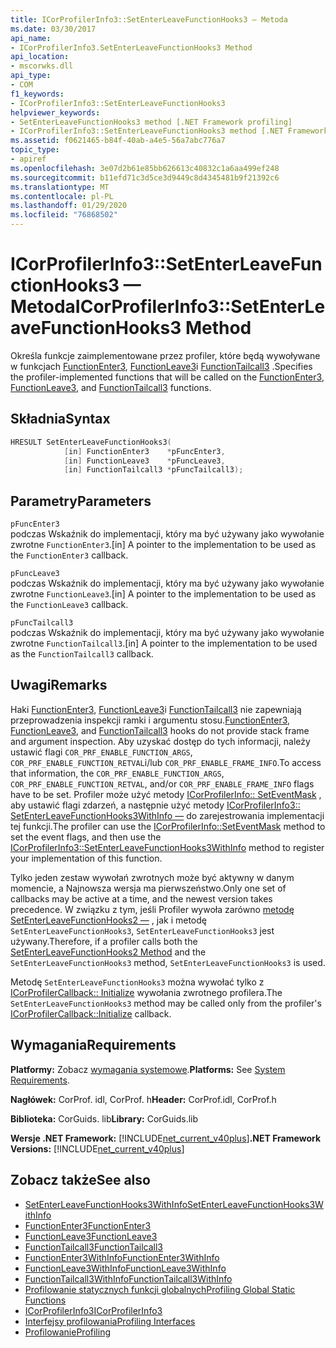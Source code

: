 ```yaml
---
title: ICorProfilerInfo3::SetEnterLeaveFunctionHooks3 — Metoda
ms.date: 03/30/2017
api_name:
- ICorProfilerInfo3.SetEnterLeaveFunctionHooks3 Method
api_location:
- mscorwks.dll
api_type:
- COM
f1_keywords:
- ICorProfilerInfo3::SetEnterLeaveFunctionHooks3
helpviewer_keywords:
- SetEnterLeaveFunctionHooks3 method [.NET Framework profiling]
- ICorProfilerInfo3::SetEnterLeaveFunctionHooks3 method [.NET Framework profiling]
ms.assetid: f0621465-b84f-40ab-a4e5-56a7abc776a7
topic_type:
- apiref
ms.openlocfilehash: 3e07d2b61e85bb626613c40832c1a6aa499ef248
ms.sourcegitcommit: b11efd71c3d5ce3d9449c8d4345481b9f21392c6
ms.translationtype: MT
ms.contentlocale: pl-PL
ms.lasthandoff: 01/29/2020
ms.locfileid: "76868502"
---
```

# <a name="icorprofilerinfo3setenterleavefunctionhooks3-method"></a><span data-ttu-id="78d88-102">ICorProfilerInfo3::SetEnterLeaveFunctionHooks3 — Metoda</span><span class="sxs-lookup"><span data-stu-id="78d88-102">ICorProfilerInfo3::SetEnterLeaveFunctionHooks3 Method</span></span>
<span data-ttu-id="78d88-103">Określa funkcje zaimplementowane przez profiler, które będą wywoływane w funkcjach [FunctionEnter3](functionenter3-function.md), [FunctionLeave3](functionleave3-function.md)i [FunctionTailcall3](functiontailcall3-function.md) .</span><span class="sxs-lookup"><span data-stu-id="78d88-103">Specifies the profiler-implemented functions that will be called on the [FunctionEnter3](functionenter3-function.md), [FunctionLeave3](functionleave3-function.md), and [FunctionTailcall3](functiontailcall3-function.md) functions.</span></span>  
  
## <a name="syntax"></a><span data-ttu-id="78d88-104">Składnia</span><span class="sxs-lookup"><span data-stu-id="78d88-104">Syntax</span></span>  
  
```cpp  
HRESULT SetEnterLeaveFunctionHooks3(  
            [in] FunctionEnter3    *pFuncEnter3,  
            [in] FunctionLeave3    *pFuncLeave3,  
            [in] FunctionTailcall3 *pFuncTailcall3);  
```  
  
## <a name="parameters"></a><span data-ttu-id="78d88-105">Parametry</span><span class="sxs-lookup"><span data-stu-id="78d88-105">Parameters</span></span>  
 `pFuncEnter3`  
 <span data-ttu-id="78d88-106">podczas Wskaźnik do implementacji, który ma być używany jako wywołanie zwrotne `FunctionEnter3`.</span><span class="sxs-lookup"><span data-stu-id="78d88-106">[in] A pointer to the implementation to be used as the `FunctionEnter3` callback.</span></span>  
  
 `pFuncLeave3`  
 <span data-ttu-id="78d88-107">podczas Wskaźnik do implementacji, który ma być używany jako wywołanie zwrotne `FunctionLeave3`.</span><span class="sxs-lookup"><span data-stu-id="78d88-107">[in] A pointer to the implementation to be used as the `FunctionLeave3` callback.</span></span>  
  
 `pFuncTailcall3`  
 <span data-ttu-id="78d88-108">podczas Wskaźnik do implementacji, który ma być używany jako wywołanie zwrotne `FunctionTailcall3`.</span><span class="sxs-lookup"><span data-stu-id="78d88-108">[in] A pointer to the implementation to be used as the `FunctionTailcall3` callback.</span></span>  
  
## <a name="remarks"></a><span data-ttu-id="78d88-109">Uwagi</span><span class="sxs-lookup"><span data-stu-id="78d88-109">Remarks</span></span>  
 <span data-ttu-id="78d88-110">Haki [FunctionEnter3](functionenter3-function.md), [FunctionLeave3](functionleave3-function.md)i [FunctionTailcall3](functiontailcall3-function.md) nie zapewniają przeprowadzenia inspekcji ramki i argumentu stosu.</span><span class="sxs-lookup"><span data-stu-id="78d88-110">[FunctionEnter3](functionenter3-function.md), [FunctionLeave3](functionleave3-function.md), and [FunctionTailcall3](functiontailcall3-function.md) hooks do not provide stack frame and argument inspection.</span></span> <span data-ttu-id="78d88-111">Aby uzyskać dostęp do tych informacji, należy ustawić flagi `COR_PRF_ENABLE_FUNCTION_ARGS`, `COR_PRF_ENABLE_FUNCTION_RETVAL`i/lub `COR_PRF_ENABLE_FRAME_INFO`.</span><span class="sxs-lookup"><span data-stu-id="78d88-111">To access that information, the `COR_PRF_ENABLE_FUNCTION_ARGS`, `COR_PRF_ENABLE_FUNCTION_RETVAL`, and/or  `COR_PRF_ENABLE_FRAME_INFO` flags have to be set.</span></span> <span data-ttu-id="78d88-112">Profiler może użyć metody [ICorProfilerInfo:: SetEventMask](icorprofilerinfo-seteventmask-method.md) , aby ustawić flagi zdarzeń, a następnie użyć metody [ICorProfilerInfo3:: SetEnterLeaveFunctionHooks3WithInfo —](icorprofilerinfo3-setenterleavefunctionhooks3withinfo-method.md) do zarejestrowania implementacji tej funkcji.</span><span class="sxs-lookup"><span data-stu-id="78d88-112">The profiler can use the [ICorProfilerInfo::SetEventMask](icorprofilerinfo-seteventmask-method.md) method to set the event flags, and then use the [ICorProfilerInfo3::SetEnterLeaveFunctionHooks3WithInfo](icorprofilerinfo3-setenterleavefunctionhooks3withinfo-method.md) method to register your implementation of this function.</span></span>  
  
 <span data-ttu-id="78d88-113">Tylko jeden zestaw wywołań zwrotnych może być aktywny w danym momencie, a Najnowsza wersja ma pierwszeństwo.</span><span class="sxs-lookup"><span data-stu-id="78d88-113">Only one set of callbacks may be active at a time, and the newest version takes precedence.</span></span> <span data-ttu-id="78d88-114">W związku z tym, jeśli Profiler wywoła zarówno [metodę SetEnterLeaveFunctionHooks2 —](icorprofilerinfo2-setenterleavefunctionhooks2-method.md) , jak i metodę `SetEnterLeaveFunctionHooks3`, `SetEnterLeaveFunctionHooks3` jest używany.</span><span class="sxs-lookup"><span data-stu-id="78d88-114">Therefore, if a profiler calls both the [SetEnterLeaveFunctionHooks2 Method](icorprofilerinfo2-setenterleavefunctionhooks2-method.md) and the `SetEnterLeaveFunctionHooks3` method, `SetEnterLeaveFunctionHooks3` is used.</span></span>  
  
 <span data-ttu-id="78d88-115">Metodę `SetEnterLeaveFunctionHooks3` można wywołać tylko z [ICorProfilerCallback:: Initialize](icorprofilercallback-initialize-method.md) wywołania zwrotnego profilera.</span><span class="sxs-lookup"><span data-stu-id="78d88-115">The `SetEnterLeaveFunctionHooks3` method may be called only from the profiler's [ICorProfilerCallback::Initialize](icorprofilercallback-initialize-method.md) callback.</span></span>  
  
## <a name="requirements"></a><span data-ttu-id="78d88-116">Wymagania</span><span class="sxs-lookup"><span data-stu-id="78d88-116">Requirements</span></span>  
 <span data-ttu-id="78d88-117">**Platformy:** Zobacz [wymagania systemowe](../../../../docs/framework/get-started/system-requirements.md).</span><span class="sxs-lookup"><span data-stu-id="78d88-117">**Platforms:** See [System Requirements](../../../../docs/framework/get-started/system-requirements.md).</span></span>  
  
 <span data-ttu-id="78d88-118">**Nagłówek:** CorProf. idl, CorProf. h</span><span class="sxs-lookup"><span data-stu-id="78d88-118">**Header:** CorProf.idl, CorProf.h</span></span>  
  
 <span data-ttu-id="78d88-119">**Biblioteka:** CorGuids. lib</span><span class="sxs-lookup"><span data-stu-id="78d88-119">**Library:** CorGuids.lib</span></span>  
  
 <span data-ttu-id="78d88-120">**Wersje .NET Framework:** [!INCLUDE[net_current_v40plus](../../../../includes/net-current-v40plus-md.md)]</span><span class="sxs-lookup"><span data-stu-id="78d88-120">**.NET Framework Versions:** [!INCLUDE[net_current_v40plus](../../../../includes/net-current-v40plus-md.md)]</span></span>  
  
## <a name="see-also"></a><span data-ttu-id="78d88-121">Zobacz także</span><span class="sxs-lookup"><span data-stu-id="78d88-121">See also</span></span>

- [<span data-ttu-id="78d88-122">SetEnterLeaveFunctionHooks3WithInfo</span><span class="sxs-lookup"><span data-stu-id="78d88-122">SetEnterLeaveFunctionHooks3WithInfo</span></span>](icorprofilerinfo3-setenterleavefunctionhooks3withinfo-method.md)
- [<span data-ttu-id="78d88-123">FunctionEnter3</span><span class="sxs-lookup"><span data-stu-id="78d88-123">FunctionEnter3</span></span>](functionenter3-function.md)
- [<span data-ttu-id="78d88-124">FunctionLeave3</span><span class="sxs-lookup"><span data-stu-id="78d88-124">FunctionLeave3</span></span>](functionleave3-function.md)
- [<span data-ttu-id="78d88-125">FunctionTailcall3</span><span class="sxs-lookup"><span data-stu-id="78d88-125">FunctionTailcall3</span></span>](functiontailcall3-function.md)
- [<span data-ttu-id="78d88-126">FunctionEnter3WithInfo</span><span class="sxs-lookup"><span data-stu-id="78d88-126">FunctionEnter3WithInfo</span></span>](functionenter3withinfo-function.md)
- [<span data-ttu-id="78d88-127">FunctionLeave3WithInfo</span><span class="sxs-lookup"><span data-stu-id="78d88-127">FunctionLeave3WithInfo</span></span>](functionleave3withinfo-function.md)
- [<span data-ttu-id="78d88-128">FunctionTailcall3WithInfo</span><span class="sxs-lookup"><span data-stu-id="78d88-128">FunctionTailcall3WithInfo</span></span>](functiontailcall3withinfo-function.md)
- [<span data-ttu-id="78d88-129">Profilowanie statycznych funkcji globalnych</span><span class="sxs-lookup"><span data-stu-id="78d88-129">Profiling Global Static Functions</span></span>](profiling-global-static-functions.md)
- [<span data-ttu-id="78d88-130">ICorProfilerInfo3</span><span class="sxs-lookup"><span data-stu-id="78d88-130">ICorProfilerInfo3</span></span>](icorprofilerinfo3-interface.md)
- [<span data-ttu-id="78d88-131">Interfejsy profilowania</span><span class="sxs-lookup"><span data-stu-id="78d88-131">Profiling Interfaces</span></span>](profiling-interfaces.md)
- [<span data-ttu-id="78d88-132">Profilowanie</span><span class="sxs-lookup"><span data-stu-id="78d88-132">Profiling</span></span>](index.md)

